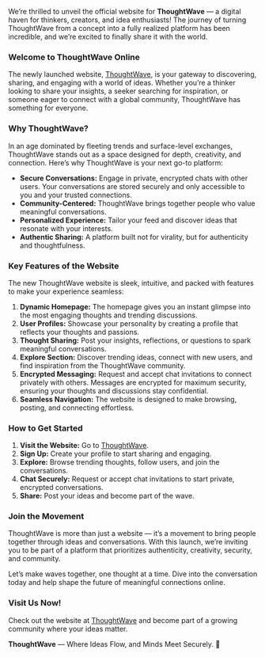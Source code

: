 We’re thrilled to unveil the official website for **ThoughtWave** — a digital haven for thinkers, creators, and idea enthusiasts! The journey of turning ThoughtWave from a concept into a fully realized platform has been incredible, and we’re excited to finally share it with the world.

### **Welcome to ThoughtWave Online**

The newly launched website, [ThoughtWave](https://thought-wave-vinay.vercel.app/), is your gateway to discovering, sharing, and engaging with a world of ideas. Whether you’re a thinker looking to share your insights, a seeker searching for inspiration, or someone eager to connect with a global community, ThoughtWave has something for everyone.

### **Why ThoughtWave?**

In an age dominated by fleeting trends and surface-level exchanges, ThoughtWave stands out as a space designed for depth, creativity, and connection. Here’s why ThoughtWave is your next go-to platform:

- **Secure Conversations:** Engage in private, encrypted chats with other users. Your conversations are stored securely and only accessible to you and your trusted connections.
- **Community-Centered:** ThoughtWave brings together people who value meaningful conversations.
- **Personalized Experience:** Tailor your feed and discover ideas that resonate with your interests.
- **Authentic Sharing:** A platform built not for virality, but for authenticity and thoughtfulness.

### **Key Features of the Website**

The new ThoughtWave website is sleek, intuitive, and packed with features to make your experience seamless:

1.  **Dynamic Homepage:** The homepage gives you an instant glimpse into the most engaging thoughts and trending discussions.
2.  **User Profiles:** Showcase your personality by creating a profile that reflects your thoughts and passions.
3.  **Thought Sharing:** Post your insights, reflections, or questions to spark meaningful conversations.
4.  **Explore Section:** Discover trending ideas, connect with new users, and find inspiration from the ThoughtWave community.
5.  **Encrypted Messaging:** Request and accept chat invitations to connect privately with others. Messages are encrypted for maximum security, ensuring your thoughts and discussions stay confidential.
6.  **Seamless Navigation:** The website is designed to make browsing, posting, and connecting effortless.

### **How to Get Started**

1.  **Visit the Website:** Go to [ThoughtWave](https://thought-wave-vinay.vercel.app/).
2.  **Sign Up:** Create your profile to start sharing and engaging.
3.  **Explore:** Browse trending thoughts, follow users, and join the conversations.
4.  **Chat Securely:** Request or accept chat invitations to start private, encrypted conversations.
5.  **Share:** Post your ideas and become part of the wave.

### **Join the Movement**

ThoughtWave is more than just a website — it’s a movement to bring people together through ideas and conversations. With this launch, we’re inviting you to be part of a platform that prioritizes authenticity, creativity, security, and community.

Let’s make waves together, one thought at a time. Dive into the conversation today and help shape the future of meaningful connections online.

### **Visit Us Now!**

Check out the website at [ThoughtWave](https://thought-wave-vinay.vercel.app/) and become part of a growing community where your ideas matter.

**ThoughtWave** — Where Ideas Flow, and Minds Meet Securely. 🌟
